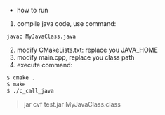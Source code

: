 - how to run
1. compile java code, use command:
```bash
javac MyJavaClass.java
```
2. modify CMakeLists.txt: replace you JAVA_HOME 
3. modify main.cpp, replace you class path 
4. execute command:
```bash
$ cmake .
$ make
$ ./c_call_java
```

> jar cvf test.jar MyJavaClass.class 